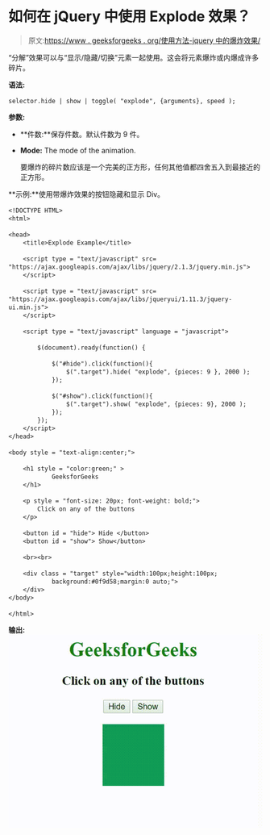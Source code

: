 # 如何在 jQuery 中使用 Explode 效果？

> 原文:[https://www . geeksforgeeks . org/使用方法-jquery 中的爆炸效果/](https://www.geeksforgeeks.org/how-to-use-explode-effect-in-jquery/)

“分解”效果可以与“显示/隐藏/切换”元素一起使用。这会将元素爆炸或内爆成许多碎片。

**语法:**

```
selector.hide | show | toggle( "explode", {arguments}, speed );
```

**参数:**

*   **件数:**保存件数。默认件数为 9 件。
*   **Mode:** The mode of the animation.

    要爆炸的碎片数应该是一个完美的正方形，任何其他值都四舍五入到最接近的正方形。

**示例:**使用带爆炸效果的按钮隐藏和显示 Div。

```
<!DOCTYPE HTML>
<html>

<head>
    <title>Explode Example</title>

    <script type = "text/javascript" src=
"https://ajax.googleapis.com/ajax/libs/jquery/2.1.3/jquery.min.js">
    </script>

    <script type = "text/javascript" src=
"https://ajax.googleapis.com/ajax/libs/jqueryui/1.11.3/jquery-ui.min.js">
    </script>

    <script type = "text/javascript" language = "javascript">

        $(document).ready(function() {

            $("#hide").click(function(){
                $(".target").hide( "explode", {pieces: 9 }, 2000 );
            });

            $("#show").click(function(){
                $(".target").show( "explode", {pieces: 9}, 2000 );
            });
        });
    </script>
</head>

<body style = "text-align:center;">

    <h1 style = "color:green;" > 
            GeeksforGeeks 
    </h1>

    <p style = "font-size: 20px; font-weight: bold;">
        Click on any of the buttons
    </p>

    <button id = "hide"> Hide </button>
    <button id = "show"> Show</button> 

    <br><br>

    <div class = "target" style="width:100px;height:100px;
            background:#0f9d58;margin:0 auto;">
    </div>
</body>

</html>
```

**输出:**
![](img/501f9644546836db88316f4922c52cfb.png)